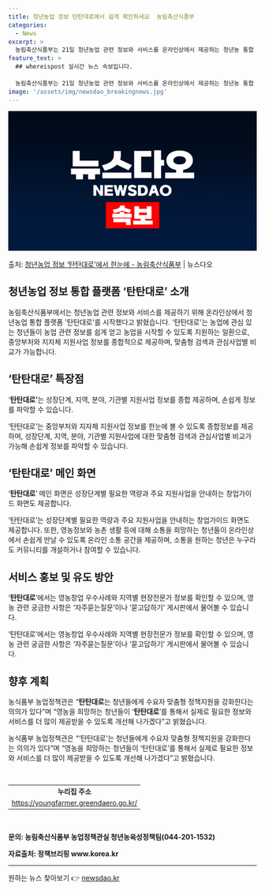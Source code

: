 ```yaml
---
title: 청년농업 정보 탄탄대로에서 쉽게 확인하세요  농림축산식품부
categories:
  - News
excerpt: >
  농림축산식품부는 21일 청년농업 관련 정보와 서비스를 온라인상에서 제공하는 청년농 통합 플랫폼 탄탄대로 누리…
feature_text: >
  ## whereispost 실시간 뉴스 속보입니다.

  농림축산식품부는 21일 청년농업 관련 정보와 서비스를 온라인상에서 제공하는 청년농 통합 플랫폼 탄탄대로 누리…
image: '/assets/img/newsdao_breakingnews.jpg'
---
```


![뉴스다오 속보](/assets/img/newsdao_breakingnews.jpg)

<p>출처: <a href="https://newsdao.kr/3865" rel="dofollow">청년농업 정보 ‘탄탄대로’에서 한눈에 - 농림축산식품부</a> | 뉴스다오</p>

<h2 data-ke-size="size26">청년농업 정보 통합 플랫폼 ‘탄탄대로’ 소개</h2>
농림축산식품부에서는 청년농업 관련 정보와 서비스를 제공하기 위해 온라인상에서 청년농업 통합 플랫폼 '탄탄대로'를 시작했다고 밝혔습니다. '탄탄대로'는 농업에 관심 있는 청년들이 농업 관련 정보를 쉽게 얻고 농업을 시작할 수 있도록 지원하는 일환으로, 중앙부처와 지자체 지원사업 정보를 종합적으로 제공하며, 맞춤형 검색과 관심사업별 비교가 가능합니다.

<h2 data-ke-size="size26">‘탄탄대로’ 특장점</h2>
<p data-ke-size="size16">‘<b>탄탄대로’</b>는 성장단계, 지역, 분야, 기관별 지원사업 정보를 종합 제공하며, 손쉽게 정보를 파악할 수 있습니다.</p>

‘탄탄대로’는 중앙부처와 지자체 지원사업 정보를 한눈에 볼 수 있도록 종합정보를 제공하며, 성장단계, 지역, 분야, 기관별 지원사업에 대한 맞춤형 검색과 관심사업별 비교가 가능해 손쉽게 정보를 파악할 수 있습니다.

<h2 data-ke-size="size26">‘탄탄대로’ 메인 화면</h2>
<p data-ke-size="size16">‘<b>탄탄대로</b>’ 메인 화면은 성장단계별 필요한 역량과 주요 지원사업을 안내하는 창업가이드 화면도 제공합니다.</p>

‘탄탄대로’는 성장단계별 필요한 역량과 주요 지원사업을 안내하는 창업가이드 화면도 제공합니다. 또한, 영농정보와 농촌 생활 등에 대해 소통을 희망하는 청년들이 온라인상에서 손쉽게 만날 수 있도록 온라인 소통 공간을 제공하며, 소통을 원하는 청년은 누구라도 커뮤니티를 개설하거나 참여할 수 있습니다.

<h2 data-ke-size="size26">서비스 홍보 및 유도 방안</h2>
<p data-ke-size="size16">‘<b>탄탄대로</b>’에서는 영농창업 우수사례와 지역별 현장전문가 정보를 확인할 수 있으며, 영농 관련 궁금한 사항은 ‘자주묻는질문’이나 ‘묻고답하기’ 게시판에서 물어볼 수 있습니다.</p>

‘탄탄대로’에서는 영농창업 우수사례와 지역별 현장전문가 정보를 확인할 수 있으며, 영농 관련 궁금한 사항은 ‘자주묻는질문’이나 ‘묻고답하기’ 게시판에서 물어볼 수 있습니다.

<h2 data-ke-size="size26">향후 계획</h2>
<p data-ke-size="size16">농식품부 농업정책관은 “<b>탄탄대로</b>는 청년들에게 수요자 맞춤형 정책지원을 강화한다는 의의가 있다”며 “영농을 희망하는 청년들이 ‘<b>탄탄대로</b>’를 통해서 실제로 필요한 정보와 서비스를 더 많이 제공받을 수 있도록 개선해 나가겠다”고 밝혔습니다.</p>

농식품부 농업정책관은 “‘탄탄대로’는 청년들에게 수요자 맞춤형 정책지원을 강화한다는 의의가 있다”며 “영농을 희망하는 청년들이 ‘탄탄대로’를 통해서 실제로 필요한 정보와 서비스를 더 많이 제공받을 수 있도록 개선해 나가겠다”고 밝혔습니다.

<p data-ke-size="size16">&nbsp;</p>

<table>
<tbody>
<tr>
<td style="text-align: center; height: 17px;"><b>누리집 주소</b></td>
</tr>
<tr>
<td style="text-align: center; height: 17px;"><a href="https://youngfarmer.greendaero.go.kr/" target="_blank" rel="noopener">https://youngfarmer.greendaero.go.kr/</a></td>
</tr>
</tbody>
</table>

<p data-ke-size="size16">&nbsp;</p>

<p><b>문의: 농림축산식품부 농업정책관실 청년농육성정책팀(044-201-1532)</b></p>
<p><b>자료출처: 정책브리핑 www.korea.kr</b></p>

<hr> 

원하는 뉴스 찾아보기 👉 <a href="https://newsdao.kr" rel="dofollow">newsdao.kr</a>


